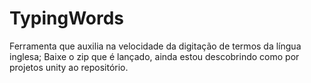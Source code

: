 # TypingWords
Ferramenta que auxilia na velocidade da digitação de termos da língua inglesa;
Baixe o zip que é lançado, ainda estou descobrindo como por projetos unity ao repositório.
